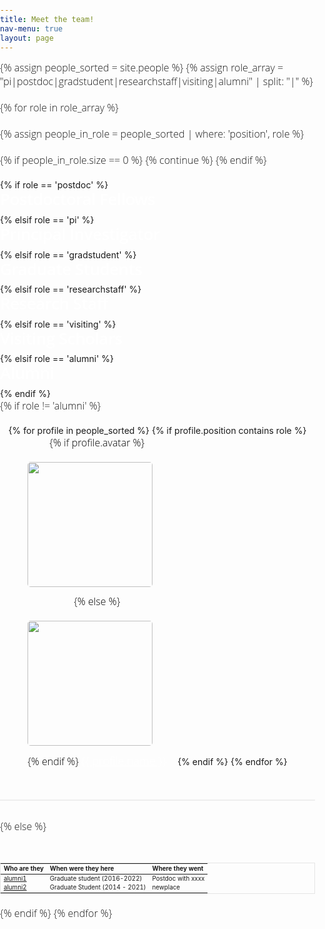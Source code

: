 ```yaml
---
title: Meet the team!
nav-menu: true
layout: page
---
```


<style>

* {
  -webkit-box-sizing: border-box;
     -moz-box-sizing: border-box;
          box-sizing: border-box;
}

html,
body {
  margin: 0;
  padding: 0;
}

html {
  font-family: "Open Sans", "Source Sans Pro", "Helvetica Neue", Helvetica, Arial, sans-serif;
  font-size: 18px;
  font-weight: 300;
  line-height: 1.6;

  @media (min-width: 38em) {
    font-size: 20px;
  }
}


.MathJax_Display{
  font-size: 80%;
}

h1, h2, h3, h4, h5, h6 {
  margin-top: 0;
  margin-bottom: .5rem;
  font-weight: 600;
  font-family: "Open Sans", "Source Sans Pro";
  line-height: 1.1;
  color: #FFF;
  letter-spacing: -.025rem;
}

h1 {
  font-size: 2rem;
}

h2 {
  font-size: 1.6rem;
}

h3 {
  font-size: 1.3rem;
}

h4, h5, h6 {
  font-size: 1rem;
}

p {
  font-family: "Open Sans", "Helvetica Neue", Helvetica;
  font-weight: 300;
  margin: 0 0 1rem;
  font-size: 0.8rem;
}

a {
  color: #FFF
}

ul, ol, dl {
  font-family: "Open Sans", "Helvetica Neue", Helvetica;
  font-weight: 300;
  font-size: 0.8rem;
  margin-top: 0;
  margin-bottom: 1rem;
}

li > ul > li {
    margin-left: 1rem;
}

dt {
  font-weight: bold;
}

dd {
  margin-bottom: .5rem;
}

ul {
  /*font-family: Helvetica, 'Ubuntu Mono';*/
  font-size: 0.8rem;
  list-style: inside circle;
  padding-left: 0;

  li {
    margin-bottom: .25rem;
  }

  ul,
  ol {
    margin-top: .25rem;
    margin-bottom: .5rem;
  }
}

ul.share-buttons{
  list-style: none;
  padding: 0;
}

ol {
  list-style: inside decimal;
  padding-left: 0;

  li {
    margin-bottom: .25rem;
  }

  ul,
  ol {
    margin-top: .25rem;
    margin-bottom: .5rem;
  }
}

p + h1,
p + h2,
p + h3,
ul + h1,
ul + h2,
ul + h3,
ol + h1,
ol + h2,
ol + h3 {
  margin-top: 1.5rem;
}

hr {
  border: 0;
  border-top: .5px solid #eee;
  border-bottom: .5px solid #eee;
  margin: 1.5rem auto;
}

strong {
  color: #FFF;
  font-weight: 600;
}

abbr {
  font-size: 80%;
  font-weight: bold;
  color: #FFF;
  text-transform: uppercase;
}

abbr[title] {
  cursor: help;
  border-bottom: 1px dotted #e5e5e5;
}

blockquote {
  padding: 0 0 0 1.5rem;
  margin: 0 2rem 1rem 0;
  border-left: .5rem; //solid #e5e5e5

  p:last-child {
    margin-bottom: 0;
  }
}

img {
  display: block;
  max-width: 100%;
  margin: 0 0 1rem;
  border-radius: 5px;
}

table {
  margin-bottom: 1rem;
  width: 100%;
  font-size: 70%;
  border: 1px solid #e5e5e5;
  border-collapse: collapse;
}

.list {
  &-post-title {
    margin-bottom: .25rem;

    a {
      color: #333;

      &:hover,
      &:focus {
        text-decoration: none;
      }
    }
  }
  &-post-date {
    margin-bottom: 1rem;
    font-size: .75rem;
    text-transform: uppercase;
  }
}

.profile-thumbnail {
  object-fit: cover;
  object-position: center top;
  width: 200px;
  height: 200px;
}

// customization
.pos_header {
  margin-left: 2rem;
}

.people {
  margin: auto;
  text-align: center;
  margin-top: 0.75em;
}

.list-item-people {
  display: inline-block;
  padding-right: 1em;
}

.list-post-title img {
  margin-bottom: 0.75em;
  margin-top: 1.25em;
}

.list-post-title .name {
  font-size: 18px;
}

.list-post-title {
  color: black;
}

.list-detail {
  font-size: 15px;
  color: #FFF;
}

.list-item a:hover, .list-post-title:hover .name, .list-post-title .name:hover {
  color: #c42929;
}

.page-title {
  margin-bottom: 0.6em;
}

.navbar-brand {
  //font-weight: bold;
  font-size: 20px;
  font-weight: 300;
}

// change font for navbar
.navbar, .navbar-nav>li>a {
  background-color: white;
  font-family: 'Open Sans', sans-serif;
  text-transform: uppercase;
  font-weight: 400;
  font-size: 80%;
}

// fix menu bar spacing for mobile
@media(max-width: 40em){
  .navbar-nav>li>a {
    padding: 0.75em 0 0.5em 2.5em;
    font-size: 15px;
  }

  // fix menu scroll along x axis
  .navbar-nav {
    margin-right: 15px;
  }
}

// fix spacing
.navbar-nav>li {
  margin-bottom: 0;
}

// fix menu button for mobile
.navbar-toggle, .navbar-default .navbar-toggle:hover {
  border: none;
  background-color: #FFF;
}


</style>

{% assign people_sorted = site.people %}
{% assign role_array = "pi|postdoc|gradstudent|researchstaff|visiting|alumni" | split: "|" %}

{% for role in role_array %}

{% assign people_in_role = people_sorted | where: 'position', role %}

<!-- Skip section if there's nobody -->
{% if people_in_role.size == 0 %}
  {% continue %}
{% endif %}

<div class="pos_header">
{% if role == 'postdoc' %}
<h3>Postdoctoral Fellows</h3>
 {% elsif role == 'pi' %}
<h3>Principal Investigator</h3>
 {% elsif role == 'gradstudent' %}
<h3>Graduate Students</h3>
 {% elsif role == 'researchstaff' %}
<h3>Research Staff</h3>
 {% elsif role == 'visiting' %}
<h3>Visiting Scholars</h3>
 {% elsif role == 'alumni' %}
<h3>Alumni</h3>
{% endif %}
</div>

{% if role != 'alumni' %}
<div class="content list people">
  {% for profile in people_sorted %}
    {% if profile.position contains role %}
      <div class="list-item-people">
        <p class="list-post-title">
          {% if profile.avatar %}
            <a href="{{ profile.url }}"><img class="profile-thumbnail" src="{{site.baseurl}}/assets/images/people/{{profile.avatar}}"></a>
          {% else %}
            <a href="{{ profile.url }}"><img class="profile-thumbnail" src="http://evansheline.com/wp-content/uploads/2011/02/facebook-Storm-Trooper.jpg"></a>
          {% endif %}
          <a class="name" href="{{ profile.url }}">{{ profile.name }}</a>
        </p>
      </div>
    {% endif %}
  {% endfor %}
</div>
<hr>

{% else %}

<br>

| Who are they | When were they here | Where they went |
| :------------- |:-------------| :-----------|
| [alumni1]() | Graduate student (2016-2022) | Postdoc with xxxx |
| [alumni2]() | Graduate Student (2014 - 2021) | newplace |


{% endif %}
{% endfor %}

